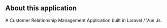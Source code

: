 ## About this application
A Customer Relationship Management Application built in Laravel / Vue Js.
